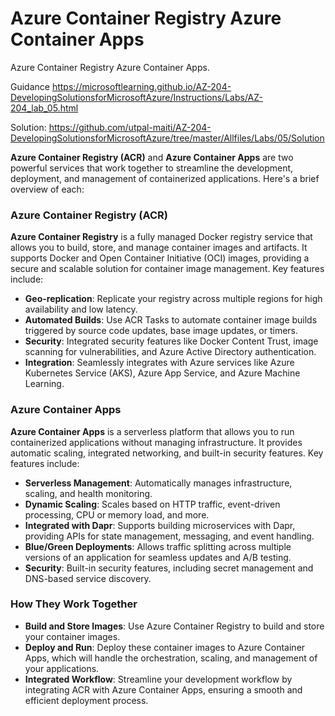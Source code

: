 # Azure Container Registry Azure Container Apps
Azure Container Registry Azure Container Apps.

Guidance 
https://microsoftlearning.github.io/AZ-204-DevelopingSolutionsforMicrosoftAzure/Instructions/Labs/AZ-204_lab_05.html

Solution: 
https://github.com/utpal-maiti/AZ-204-DevelopingSolutionsforMicrosoftAzure/tree/master/Allfiles/Labs/05/Solution

**Azure Container Registry (ACR)** and **Azure Container Apps** are two powerful services that work together to streamline the development, deployment, and management of containerized applications. Here's a brief overview of each:

### Azure Container Registry (ACR)
**Azure Container Registry** is a fully managed Docker registry service that allows you to build, store, and manage container images and artifacts. It supports Docker and Open Container Initiative (OCI) images, providing a secure and scalable solution for container image management. Key features include:
- **Geo-replication**: Replicate your registry across multiple regions for high availability and low latency.
- **Automated Builds**: Use ACR Tasks to automate container image builds triggered by source code updates, base image updates, or timers.
- **Security**: Integrated security features like Docker Content Trust, image scanning for vulnerabilities, and Azure Active Directory authentication.
- **Integration**: Seamlessly integrates with Azure services like Azure Kubernetes Service (AKS), Azure App Service, and Azure Machine Learning.

### Azure Container Apps
**Azure Container Apps** is a serverless platform that allows you to run containerized applications without managing infrastructure. It provides automatic scaling, integrated networking, and built-in security features. Key features include:
- **Serverless Management**: Automatically manages infrastructure, scaling, and health monitoring.
- **Dynamic Scaling**: Scales based on HTTP traffic, event-driven processing, CPU or memory load, and more.
- **Integrated with Dapr**: Supports building microservices with Dapr, providing APIs for state management, messaging, and event handling.
- **Blue/Green Deployments**: Allows traffic splitting across multiple versions of an application for seamless updates and A/B testing.
- **Security**: Built-in security features, including secret management and DNS-based service discovery.

### How They Work Together
- **Build and Store Images**: Use Azure Container Registry to build and store your container images.
- **Deploy and Run**: Deploy these container images to Azure Container Apps, which will handle the orchestration, scaling, and management of your applications.
- **Integrated Workflow**: Streamline your development workflow by integrating ACR with Azure Container Apps, ensuring a smooth and efficient deployment process.
